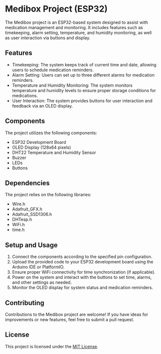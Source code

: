 # Medibox Project (ESP32)

The Medibox project is an ESP32-based system designed to assist with medication management and monitoring. It includes features such as timekeeping, alarm setting, temperature, and humidity monitoring, as well as user interaction via buttons and display.

## Features

- Timekeeping: The system keeps track of current time and date, allowing users to schedule medication reminders.
- Alarm Setting: Users can set up to three different alarms for medication reminders.
- Temperature and Humidity Monitoring: The system monitors temperature and humidity levels to ensure proper storage conditions for medications.
- User Interaction: The system provides buttons for user interaction and feedback via an OLED display.

## Components

The project utilizes the following components:

- ESP32 Development Board
- OLED Display (128x64 pixels)
- DHT22 Temperature and Humidity Sensor
- Buzzer
- LEDs
- Buttons

## Dependencies

The project relies on the following libraries:

- Wire.h
- Adafruit_GFX.h
- Adafruit_SSD1306.h
- DHTesp.h
- WiFi.h
- time.h

## Setup and Usage

1. Connect the components according to the specified pin configuration.
2. Upload the provided code to your ESP32 development board using the Arduino IDE or PlatformIO.
3. Ensure proper WiFi connectivity for time synchronization (if applicable).
4. Power on the system and interact with the buttons to set time, alarms, and other settings as needed.
5. Monitor the OLED display for system status and medication reminders.

## Contributing

Contributions to the Medibox project are welcome! If you have ideas for improvements or new features, feel free to submit a pull request.

## License

This project is licensed under the [MIT License](LICENSE).
